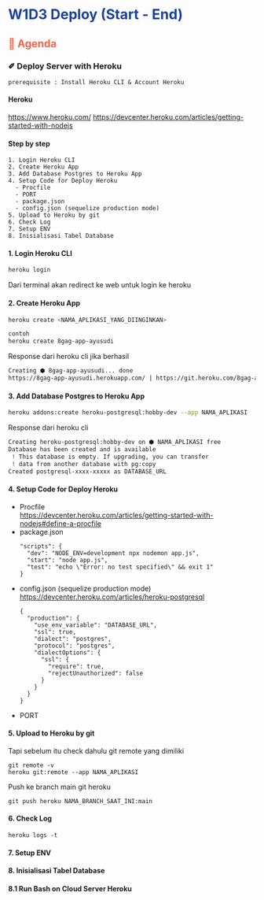 <h1 style="color:#1c42a0"> W1D3 Deploy (Start - End) </h1>

<h2 style="color:tomato">🦊 Agenda</h2>

### ✐ Deploy Server with Heroku
```
prerequisite : Install Heroku CLI & Account Heroku
```
#### Heroku 
https://www.heroku.com/
https://devcenter.heroku.com/articles/getting-started-with-nodejs

#### Step by step
```
1. Login Heroku CLI
2. Create Heroku App
3. Add Database Postgres to Heroku App 
4. Setup Code for Deploy Heroku 
  - Procfile 
  - PORT 
  - package.json
  - config.json (sequelize production mode)
5. Upload to Heroku by git 
6. Check Log
7. Setup ENV 
8. Inisialisasi Tabel Database
```

#### 1. Login Heroku CLI
```bash
heroku login
```  
Dari terminal akan redirect ke web untuk login ke heroku

#### 2. Create Heroku App
```bash
heroku create <NAMA_APLIKASI_YANG_DIINGINKAN> 

contoh 
heroku create 8gag-app-ayusudi
```
Response dari heroku cli jika berhasil 
```bash
Creating ⬢ 8gag-app-ayusudi... done
https://8gag-app-ayusudi.herokuapp.com/ | https://git.heroku.com/8gag-app-ayusudi.git
```

#### 3. Add Database Postgres to Heroku App 
```bash
heroku addons:create heroku-postgresql:hobby-dev --app NAMA_APLIKASI
```
Response dari heroku cli
```bash
Creating heroku-postgresql:hobby-dev on ⬢ NAMA_APLIKASI free
Database has been created and is available
 ! This database is empty. If upgrading, you can transfer
 ! data from another database with pg:copy
Created postgresql-xxxx-xxxxx as DATABASE_URL
```
#### 4. Setup Code for Deploy Heroku 
- Procfile  
  https://devcenter.heroku.com/articles/getting-started-with-nodejs#define-a-procfile
- package.json
  ```
  "scripts": {
    "dev": "NODE_ENV=development npx nodemon app.js",
    "start": "node app.js",
    "test": "echo \"Error: no test specified\" && exit 1"
  }
  ```
- config.json (sequelize production mode)
  https://devcenter.heroku.com/articles/heroku-postgresql
  ```
  {
    "production": {
      "use_env_variable": "DATABASE_URL",
      "ssl": true,
      "dialect": "postgres",
      "protocol": "postgres",
      "dialectOptions": {
        "ssl": {
          "require": true,
          "rejectUnauthorized": false
        }
      }
    }
  }
  ```
- PORT

#### 5. Upload to Heroku by git 
Tapi sebelum itu check dahulu git remote yang dimiliki

```
git remote -v
heroku git:remote --app NAMA_APLIKASI
```

Push ke branch main git heroku
```
git push heroku NAMA_BRANCH_SAAT_INI:main
```


#### 6. Check Log

```
heroku logs -t
```

#### 7. Setup ENV 
#### 8. Inisialisasi Tabel Database
#### 8.1 Run Bash on Cloud Server Heroku
